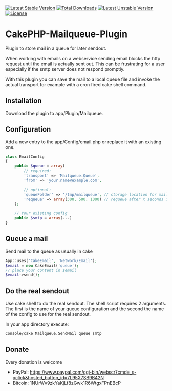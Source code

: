 [![Latest Stable Version](https://poser.pugx.org/hakito/cakephp-mailqueue-plugin/v/stable.svg)](https://packagist.org/packages/hakito/cakephp-mailqueue-plugin) [![Total Downloads](https://poser.pugx.org/hakito/cakephp-mailqueue-plugin/downloads.svg)](https://packagist.org/packages/hakito/cakephp-mailqueue-plugin) [![Latest Unstable Version](https://poser.pugx.org/hakito/cakephp-mailqueue-plugin/v/unstable.svg)](https://packagist.org/packages/hakito/cakephp-mailqueue-plugin) [![License](https://poser.pugx.org/hakito/cakephp-mailqueue-plugin/license.svg)](https://packagist.org/packages/hakito/cakephp-mailqueue-plugin)

CakePHP-Mailqueue-Plugin
========================

Plugin to store mail in a queue for later sendout.

When working with emails on a webservice sending email blocks the http request until the email is actually sent out. This can be frustrating for a user especially if the smtp server does not respond promptly.

With this plugin you can save the mail to a local queue file and invoke the actual transport for example with a cron fired cake shell command.

Installation
-------------

Download the plugin to app/Plugin/Mailqueue.

Configuration
-------------

Add a new entry to the app/Config/email.php or replace it with an existing one.

```php
class EmailConfig
{
    public $queue = array(
        // required:
        'transport' => 'Mailqueue.Queue',
        'from' => 'your.name@example.com',

        // optional:
        'queueFolder' => '/tmp/mailqueue', // storage location for mailqueue
        'requeue' => array(300, 500, 1000) // requeue after x seconds in case of an error
    );

    // Your existing config
    public $smtp = array(...)
}
```

Queue a mail
------------

Send mail to the queue as usually in cake

```php
App::uses('CakeEmail', 'Network/Email');
$email = new CakeEmail('queue');
// place your content in $email
$email->send();
```

Do the real sendout
-------------------

Use cake shell to do the real sendout. The shell script requires 2 arguments. The first is the name of your queue configuration and the second the name of the config to use for the real sendout.

In your app directory execute:

```sh
Console/cake Mailqueue.SendMail queue smtp
```

Donate
------
Every donation is welcome

* PayPal: https://www.paypal.com/cgi-bin/webscr?cmd=_s-xclick&hosted_button_id=7L95X7SB9B42N
* Bitcoin: 1NUrWv9zkYaKjLf8zGwk1R6WtgxFPnEBcP
